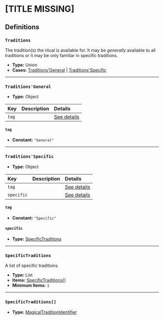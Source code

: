 # [TITLE MISSING]

## Definitions

### <a name="Traditions"></a> `Traditions`

The tradition(s) the ritual is available for. It may be *generally*
available to all traditions or it may be only familiar in specific
traditions.

- **Type:** Union
- **Cases:** <a href="#Traditions'General">Traditions'General</a> | <a href="#Traditions'Specific">Traditions'Specific</a>

---

### <a name="Traditions'General"></a> `Traditions'General`

- **Type:** Object

Key | Description | Details
:-- | :-- | :--
`tag` |  | <a href="#Traditions'General/tag">See details</a>

#### <a name="Traditions'General/tag"></a> `tag`

- **Constant:** `"General"`

---

### <a name="Traditions'Specific"></a> `Traditions'Specific`

- **Type:** Object

Key | Description | Details
:-- | :-- | :--
`tag` |  | <a href="#Traditions'Specific/tag">See details</a>
`specific` |  | <a href="#Traditions'Specific/specific">See details</a>

#### <a name="Traditions'Specific/tag"></a> `tag`

- **Constant:** `"Specific"`

#### <a name="Traditions'Specific/specific"></a> `specific`

- **Type:** <a href="#SpecificTraditions">SpecificTraditions</a>

---

### <a name="SpecificTraditions"></a> `SpecificTraditions`

A list of specific traditions.

- **Type:** List
- **Items:** <a href="#SpecificTraditions[]">SpecificTraditions[]</a>
- **Minimum Items:** `1`

---

### <a name="SpecificTraditions[]"></a> `SpecificTraditions[]`

- **Type:** <a href="./_Identifier.md#MagicalTraditionIdentifier">MagicalTraditionIdentifier</a>
